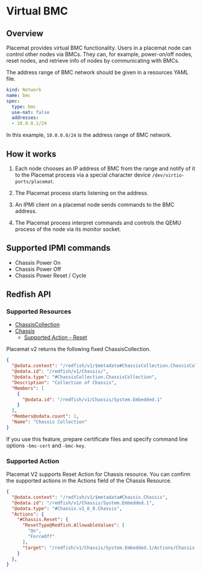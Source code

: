 Virtual BMC
===========

Overview
--------

Placemat provides virtual BMC functionality. Users in a placemat node can control other nodes via BMCs.
They can, for example, power-on/off nodes, reset nodes, and retrieve info of nodes by communicating with BMCs.

The address range of BMC network should be given in a resources YAML file.

```yaml
kind: Network
name: bmc
spec:
  type: bmc
  use-nat: false
  addresses:
  - 10.0.0.1/24
```

In this example, `10.0.0.0/24` is the address range of BMC network.

How it works
------------

1. Each node chooses an IP address of BMC from the range and notify of it
   to the Placemat process via a special character device `/dev/virtio-ports/placemat`.

2. The Placemat process starts listening on the address.

3. An IPMI client on a placemat node sends commands to the BMC address.

4. The Placemat process interpret commands and controls the QEMU process
   of the node via its monitor socket.

Supported IPMI commands
-----------------------

- Chassis Power On
- Chassis Power Off
- Chassis Power Reset / Cycle

Redfish API
-----------

### Supported Resources

- [ChassisCollection](https://www.dell.com/support/manuals/ja-jp/idrac9-lifecycle-controller-v3.3-series/idrac9_3.36_redfishapiguide/chassiscollection?guid=guid-c4ac8700-44d2-46e9-b90f-67eed0774fce&lang=en-us)
- [Chassis](https://www.dell.com/support/manuals/ja-jp/idrac9-lifecycle-controller-v3.3-series/idrac9_3.36_redfishapiguide/chassiscollection?guid=guid-c4ac8700-44d2-46e9-b90f-67eed0774fce&lang=en-us)
  - [Supported Action - Reset](https://www.dell.com/support/manuals/ja-jp/idrac9-lifecycle-controller-v3.3-series/idrac9_3.36_redfishapiguide/supported-action-%E2%80%94-reset?guid=guid-eae5f0af-bfdf-4915-b097-2f6f771e5c08&lang=en-us)

Placemat v2 returns the following fixed ChassisCollection.

```json
{
  "@odata.context": "/redfish/v1/$metadata#ChassisCollection.ChassisCollection",
  "@odata.id": "/redfish/v1/Chassis/",
  "@odata.type": "#ChassisCollection.ChassisCollection",
  "Description": "Collection of Chassis",
  "Members": [
    {
      "@odata.id": "/redfish/v1/Chassis/System.Embedded.1"
    }
  ],
  "Members@odata.count": 1,
  "Name": "Chassis Collection"
}
```

If you use this feature, prepare certificate files and specify command line options `-bmc-cert` and `-bmc-key`.

### Supported Action

Placemat V2 supports Reset Action for Chassis resource. You can confirm the supported actions in the Actions field of the Chassis Resource.

```json
{
  "@odata.context": "/redfish/v1/$metadata#Chassis.Chassis",
  "@odata.id": "/redfish/v1/Chassis/System.Embedded.1",
  "@odata.type": "#Chassis.v1_6_0.Chassis",
  "Actions": {
    "#Chassis.Reset": {
      "ResetType@Redfish.AllowableValues": [
        "On",
        "ForceOff"
      ],
      "target": "/redfish/v1/Chassis/System.Embedded.1/Actions/Chassis.Reset"
    }
  },
}
```
